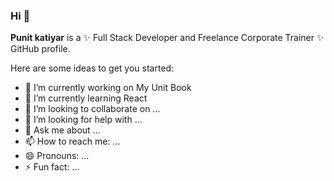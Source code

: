 ### Hi  👋
**Punit katiyar** is a ✨ Full Stack Developer and Freelance Corporate Trainer  ✨ GitHub profile.

Here are some ideas to get you started:

- 🔭 I’m currently working on My Unit Book
- 🌱 I’m currently learning React
- 👯 I’m looking to collaborate on ...
- 🤔 I’m looking for help with ...
- 💬 Ask me about ...
- 📫 How to reach me: ...
- 😄 Pronouns: ...
- ⚡ Fun fact: ...
